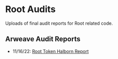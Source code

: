 # Root Audits

Uploads of final audit reports for Root related code.

## Arweave Audit Reports

* 11/16/22: [Root Token Halborn Report](https://bean.money/11-16-22-root-token-halborn-report)

